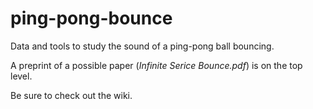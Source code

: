 # ping-pong-bounce
Data and tools to study the sound of a ping-pong ball bouncing.

A preprint of a possible paper (*Infinite Serice Bounce.pdf*) is on the top level.

Be sure to check out the wiki.
